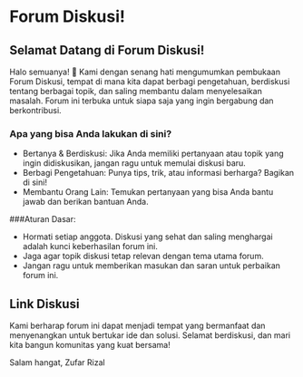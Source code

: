 # Forum Diskusi!
## Selamat Datang di Forum Diskusi!
Halo semuanya! 🎉
Kami dengan senang hati mengumumkan pembukaan Forum Diskusi, tempat di mana kita dapat berbagi pengetahuan, berdiskusi tentang berbagai topik, dan saling membantu dalam menyelesaikan masalah. Forum ini terbuka untuk siapa saja yang ingin bergabung dan berkontribusi.

### Apa yang bisa Anda lakukan di sini?
- Bertanya & Berdiskusi: Jika Anda memiliki pertanyaan atau topik yang ingin didiskusikan, jangan ragu untuk memulai diskusi baru.
- Berbagi Pengetahuan: Punya tips, trik, atau informasi berharga? Bagikan di sini!
- Membantu Orang Lain: Temukan pertanyaan yang bisa Anda bantu jawab dan berikan bantuan Anda.

###Aturan Dasar:
- Hormati setiap anggota. Diskusi yang sehat dan saling menghargai adalah kunci keberhasilan forum ini.
- Jaga agar topik diskusi tetap relevan dengan tema utama forum.
- Jangan ragu untuk memberikan masukan dan saran untuk perbaikan forum ini.

## Link Diskusi

Kami berharap forum ini dapat menjadi tempat yang bermanfaat dan menyenangkan untuk bertukar ide dan solusi. Selamat berdiskusi, dan mari kita bangun komunitas yang kuat bersama!

Salam hangat,
Zufar Rizal
